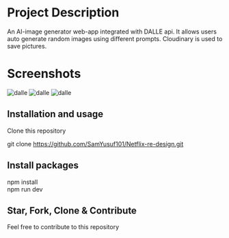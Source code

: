 # Project Description

An AI-image generator web-app integrated with DALLE api. It allows users auto generate random images using different prompts. Cloudinary is used to save pictures.

# Screenshots
![dalle](images/dalle1.png)
![dalle](images/dalle2.png)
![dalle](images/dalle3.png)


## Installation and usage

Clone this repository

git clone https://github.com/SamYusuf101/Netflix-re-design.git

## Install packages

npm install\
npm run dev

## Star, Fork, Clone & Contribute

Feel free to contribute to this repository
